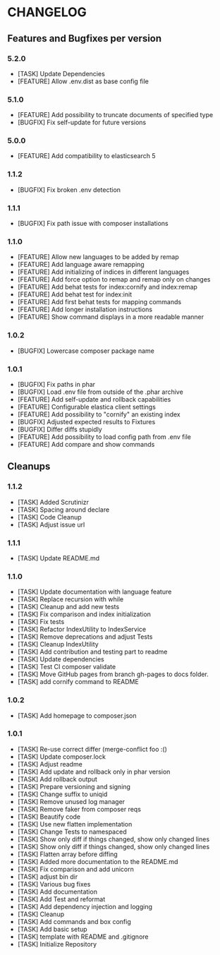 CHANGELOG
=========

Features and Bugfixes per version
---------------------------------

### 5.2.0
+ [TASK] Update Dependencies
+ [FEATURE] Allow .env.dist as base config file

### 5.1.0
+ [FEATURE] Add possibility to truncate documents of specified type
+ [BUGFIX] Fix self-update for future versions

### 5.0.0
+ [FEATURE] Add compatibility to elasticsearch 5

### 1.1.2
+ [BUGFIX] Fix broken .env detection

### 1.1.1
+ [BUGFIX] Fix path issue with composer installations

### 1.1.0
+ [FEATURE] Allow new languages to be added by remap
+ [FEATURE] Add language aware remapping
+ [FEATURE] Add initializing of indices in different languages
+ [FEATURE] Add force option to remap and remap only on changes
+ [FEATURE] Add behat tests for index:cornify and index:remap
+ [FEATURE] Add behat test for index:init
+ [FEATURE] Add first behat tests for mapping commands
+ [FEATURE] Add longer installation instructions
+ [FEATURE] Show command displays in a more readable manner

### 1.0.2
+ [BUGFIX] Lowercase composer package name

### 1.0.1
+ [BUGFIX] Fix paths in phar
+ [BUGFIX] Load .env file from outside of the .phar archive
+ [FEATURE] Add self-update and rollback capabilities
+ [FEATURE] Configurable elastica client settings
+ [FEATURE] Add possibility to "cornify" an existing index
+ [BUGFIX] Adjusted expected results to Fixtures
+ [BUGFIX] Differ diffs stupidly
+ [FEATURE] Add possibility to load config path from .env file
+ [FEATURE] Add compare and show commands


Cleanups
--------
### 1.1.2

+ [TASK] Added Scrutinizr
+ [TASK] Spacing around declare
+ [TASK] Code Cleanup
+ [TASK] Adjust issue url

### 1.1.1
+ [TASK] Update README.md

### 1.1.0
+ [TASK] Update documentation with language feature
+ [TASK] Replace recursion with while
+ [TASK] Cleanup and add new tests
+ [TASK] Fix comparison and index initialization
+ [TASK] Fix tests
+ [TASK] Refactor IndexUtility to IndexService
+ [TASK] Remove deprecations and adjust Tests
+ [TASK] Cleanup IndexUtility
+ [TASK] Add contribution and testing part to readme
+ [TASK] Update dependencies
+ [TASK] Test CI composer validate
+ [TASK] Move GitHub pages from branch gh-pages to docs folder.
+ [TASK] add cornify command to README

### 1.0.2
+ [TASK] Add homepage to composer.json

### 1.0.1
+ [TASK] Re-use correct differ (merge-conflict foo :()
+ [TASK] Update composer.lock
+ [TASK] Adjust readme
+ [TASK] Add update and rollback only in phar version
+ [TASK] Add rollback output
+ [TASK] Prepare versioning and signing
+ [TASK] Change suffix to uniqid
+ [TASK] Remove unused log manager
+ [TASK] Remove faker from composer reqs
+ [TASK] Beautify code
+ [TASK] Use new flatten implementation
+ [TASK] Change Tests to namespaced
+ [TASK] Show only diff if things changed, show only changed lines
+ [TASK] Show only diff if things changed, show only changed lines
+ [TASK] Flatten array before diffing
+ [TASK] Added more documentation to the README.md
+ [TASK] Fix comparison and add unicorn
+ [TASK] adjust bin dir
+ [TASK] Various bug fixes
+ [TASK] Add documentation
+ [TASK] Add Test and reformat
+ [TASK] Add dependency injection and logging
+ [TASK] Cleanup
+ [TASK] Add commands and box config
+ [TASK] Add basic setup
+ [TASK] template with README and .gitignore
+ [TASK] Initialize Repository
